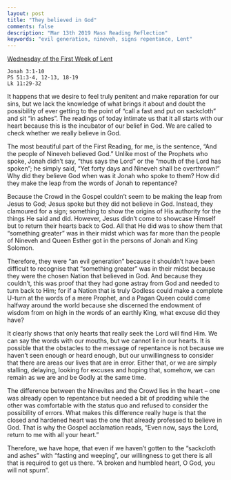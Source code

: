```yaml
---
layout: post
title: "They believed in God"
comments: false
description: "Mar 13th 2019 Mass Reading Reflection"
keywords: "evil generation, nineveh, signs repentance, Lent"
---
```


[Wednesday of the First Week of Lent](https://www.ewtn.com/daily-readings/?date=2019-03-13)

```
Jonah 3:1-10
PS 51:3-4, 12-13, 18-19
Lk 11:29-32
```
It happens that we desire to feel truly penitent and make reparation for our sins, but we lack the knowledge of what brings it about and doubt the possibility of ever getting to the point of “call a fast and put on sackcloth” and sit “in ashes”. The readings of today intimate us that it all starts with our heart because this is the incubator of our belief in God. We are called to check whether we really believe in God. 

The most beautiful part of the First Reading, for me, is the sentence, “And the people of Nineveh believed God.” Unlike most of the Prophets who spoke, Jonah didn’t say, “thus says the Lord” or the “mouth of the Lord has spoken”; he simply said, “Yet forty days and Nineveh shall be overthrown!” Why did they believe God when was it Jonah who spoke to them? How did they make the leap from the words of Jonah to repentance?

Because the Crowd in the Gospel couldn’t seem to be making the leap from Jesus to God; Jesus spoke but they did not believe in God. Instead, they clamoured for a sign; something to show the origins of His authority for the things He said and did. However, Jesus didn’t come to showcase Himself but to return their hearts back to God. All that He did was to show them that “something greater” was in their midst which was far more than the people of Nineveh and Queen Esther got in the persons of Jonah and King Solomon. 

Therefore, they were “an evil generation” because it shouldn’t have been difficult to recognise that “something greater” was in their midst because they were the chosen Nation that believed in God. And because they couldn’t, this was proof that they had gone astray from God and needed to turn back to Him; for if a Nation that is truly Godless could make a complete U-turn at the words of a mere Prophet, and a Pagan Queen could come halfway around the world because she discerned the endowment of wisdom from on high in the words of an earthly King, what excuse did they have?  

It clearly shows that only hearts that really seek the Lord will find Him. We can say the words with our mouths, but we cannot lie in our hearts. It is possible that the obstacles to the message of repentance is not because we haven’t seen enough or heard enough, but our unwillingness to consider that there are areas our lives that are in error. Either that, or we are simply stalling, delaying, looking for excuses and hoping that, somehow, we can remain as we are and be Godly at the same time. 

The difference between the Ninevites and the Crowd lies in the heart – one was already open to repentance but needed a bit of prodding while the other was comfortable with the status quo and refused to consider the possibility of errors. What makes this difference really huge is that the closed and hardened heart was the one that already professed to believe in God. That is why the Gospel acclamation reads, “Even now, says the Lord, return to me with all your heart.”

Therefore, we have hope, that even if we haven’t gotten to the “sackcloth and ashes” with “fasting and weeping”, our willingness to get there is all that is required to get us there. “A broken and humbled heart, O God, you will not spurn”. 
